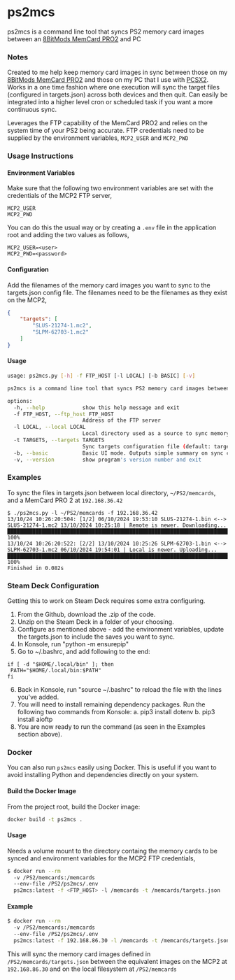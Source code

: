 # ps2mcs
ps2mcs is a command line tool that syncs PS2 memory card images between an [8BitMods MemCard PRO2](https://8bitmods.com/memcard-pro2-for-ps2-and-ps1-smoke-black/) and PC

### Notes
Created to me help keep memory card images in sync between those on my [8BitMods MemCard PRO2](https://8bitmods.com/memcard-pro2-for-ps2-and-ps1-smoke-black/) and those on my PC that I use with [PCSX2](https://pcsx2.net/). Works in a one time fashion where one execution will sync the target files (configured in targets.json) across both devices and then quit. Can easily be integrated into a higher level cron or scheduled task if you want a more continuous sync.

Leverages the FTP capability of the MemCard PRO2 and relies on the system time of your PS2 being accurate. FTP credentials need to be supplied by the environment variables, `MCP2_USER` and `MCP2_PWD`

### Usage Instructions
#### Environment Variables
Make sure that the following two environment variables are set with the credentials of the MCP2 FTP server,
```
MCP2_USER
MCP2_PWD
```
You can do this the usual way or by creating a `.env` file in the application root and adding the two  values as follows,
```.env
MCP2_USER=<user>
MCP2_PWD=<password>
```
#### Configuration
Add the filenames of the memory card images you want to sync to the targets.json config file. The filenames need to be the filenames as they exist on the MCP2,
```json
{
    "targets": [
        "SLUS-21274-1.mc2",
        "SLPM-62703-1.mc2"
    ]
}
```
#### Usage
```bash
usage: ps2mcs.py [-h] -f FTP_HOST [-l LOCAL] [-b BASIC] [-v]

ps2mcs is a command line tool that syncs PS2 memory card images between a MemCard PRO 2 and PC

options:
  -h, --help            show this help message and exit
  -f FTP_HOST, --ftp_host FTP_HOST
                        Address of the FTP server
  -l LOCAL, --local LOCAL
                        Local directory used as a source to sync memory card images to/from
  -t TARGETS, --targets TARGETS
                        Sync targets configuration file (default: targets.json)
  -b, --basic           Basic UI mode. Outputs simple summary on sync complete only
  -v, --version         show program's version number and exit
  ```
### Examples
To sync the files in targets.json between local directory, `~/PS2/memcards`, and a MemCard PRO 2 at `192.168.36.42`
```
$ ./ps2mcs.py -l ~/PS2/memcards -f 192.168.36.42
13/10/24 10:26:20:504: [1/2] 06/10/2024 19:53:10 SLUS-21274-1.bin <--> SLUS-21274-1.mc2 13/10/2024 10:25:18 | Remote is newer. Downloading...
███████████████████████████████████████████████████████████████████████████ 100%
13/10/24 10:26:20:522: [2/2] 13/10/2024 10:25:26 SLPM-62703-1.bin <--> SLPM-62703-1.mc2 06/10/2024 19:54:01 | Local is newer. Uploading...
███████████████████████████████████████████████████████████████████████████ 100%
Finished in 0.082s
```
### Steam Deck Configuration
Getting this to work on Steam Deck requires some extra configuring.

1. From the Github, download the .zip of the code.
2. Unzip on the Steam Deck in a folder of your choosing.
3. Configure as mentioned above - add the environment variables, update the targets.json to include the saves you want to sync. 
4. In Konsole, run "python -m ensurepip"
5. Go to ~/.bashrc, and add following to the end:
 ```
if [ -d "$HOME/.local/bin" ]; then
  PATH="$HOME/.local/bin:$PATH"
fi
 ```
6. Back in Konsole, run "source ~/.bashrc" to reload the file with the lines you've added.
7. You will need to install remaining dependency packages. Run the following two commands from Konsole:
	a. pip3 install dotenv
	b. pip3 install aioftp
8. You are now ready to run the command (as seen in the Examples section above).

### Docker
You can also run `ps2mcs` easily using Docker. This is useful if you want to avoid installing Python and dependencies directly on your system.

#### Build the Docker Image
From the project root, build the Docker image:
```bash
docker build -t ps2mcs .
```

#### Usage
Needs a volume mount to the directory containg the memory cards to be synced and environment variables for the MCP2 FTP credentials,

```bash
$ docker run --rm 
  -v /PS2/memcards:/memcards 
  --env-file /PS2/ps2mcs/.env 
  ps2mcs:latest -f <FTP_HOST> -l /memcards -t /memcards/targets.json
```

#### Example
```bash
$ docker run --rm 
  -v /PS2/memcards:/memcards 
  --env-file /PS2/ps2mcs/.env 
  ps2mcs:latest -f 192.168.86.30 -l /memcards -t /memcards/targets.json
```
This will sync the memory card images defined in `/PS2/memcards/targets.json` between the equivalent images on the MCP2 at `192.168.86.30` and on the local filesystem at `/PS2/memcards`